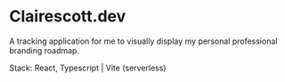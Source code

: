 # Clairescott.dev
A tracking application for me to visually display my personal professional branding roadmap.

Stack: React, Typescript | Vite (serverless)